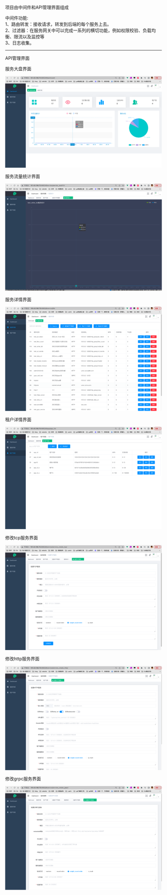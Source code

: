 项目由中间件和API管理界面组成

中间件功能:  
1、路由转发：接收请求，转发到后端的每个服务上去。  
2、过滤器：在服务网关中可以完成一系列的横切功能，例如权限校验、负载均衡、限流以及监控等  
3、日志收集。

------

API管理界面

服务大盘界面

![image-20221008132450038](https://github.com/sky-bai/API_Gateway/blob/master/pkg/images/dapan.png)

服务流量统计界面

![image-20221008132450038](https://github.com/sky-bai/API_Gateway/blob/master/pkg/images/服务流量统计.png)

服务详情界面

![image-20221008132450038](https://github.com/sky-bai/API_Gateway/blob/master/pkg/images/服务详情.png)

租户详情界面

![image-20221008132450038](https://github.com/sky-bai/API_Gateway/blob/master/pkg/images/租户详情.png)

修改tcp服务界面

![image-20221008132450038](https://github.com/sky-bai/API_Gateway/blob/master/pkg/images/修改tcp.png)

修改http服务界面

![image-20221008132450038](https://github.com/sky-bai/API_Gateway/blob/master/pkg/images/修改http.png)

修改grpc服务界面

![image-20221008132450038](https://github.com/sky-bai/API_Gateway/blob/master/pkg/images/修改grpc.png)
